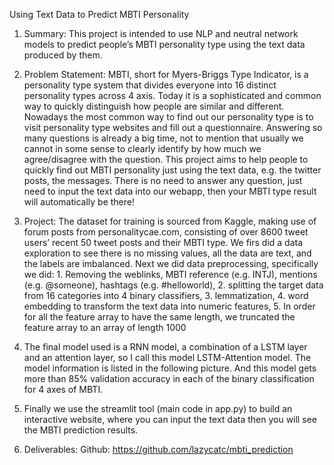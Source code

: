 Using Text Data to Predict MBTI Personality


1. Summary: This project is intended to use NLP and neutral network models to predict people’s MBTI personality type using the text data produced by them. 

2. Problem Statement: MBTI, short for Myers-Briggs Type Indicator, is a personality type system that divides everyone into 16 distinct personality types across 4 axis. Today it is a sophisticated and common way to quickly distinguish how people are similar and different.
Nowadays the most common way to find out our personality type is to visit personality type websites and fill out a questionnaire. Answering so many questions is already a big time, not to mention that usually we  cannot in some sense to clearly identify by how much we agree/disagree with the question. 
This project aims to help people to quickly find out MBTI personality just using the text data, e.g. the twitter posts, the messages. There is no need to answer any question, just need to input the text data into our webapp, then your MBTI type result will automatically be there! 

3. Project: The dataset for training is sourced from Kaggle, making use of forum posts from personalitycae.com, consisting of over 8600 tweet users’ recent 50 tweet posts and their MBTI type.
We firs did a data exploration to see there is no missing values, all the data are text, and the labels are imbalanced. Next we did data preprocessing, specifically we did: 1.	Removing the weblinks, MBTI reference (e.g. INTJ), mentions (e.g. @someone), hashtags (e.g. #helloworld), 2.	splitting the target data from 16 categories into 4 binary classifiers, 3.	lemmatization,   4.	word embedding to transform the text data into numeric features,  5.	In order for all the feature array to have the same length, we truncated the feature array to an array of length 1000

4. The final model used is a RNN model, a combination of a LSTM layer and an attention layer, so I call this model LSTM-Attention model. The model information is listed in the following picture. And this model gets more than 85% validation accuracy in each of the binary classification for 4 axes of MBTI.

5. Finally we use the streamlit tool (main code in app.py) to build an interactive website, where you can input the text data then you will see the MBTI prediction results.
 
6. Deliverables: Github: https://github.com/lazycatc/mbti_prediction

